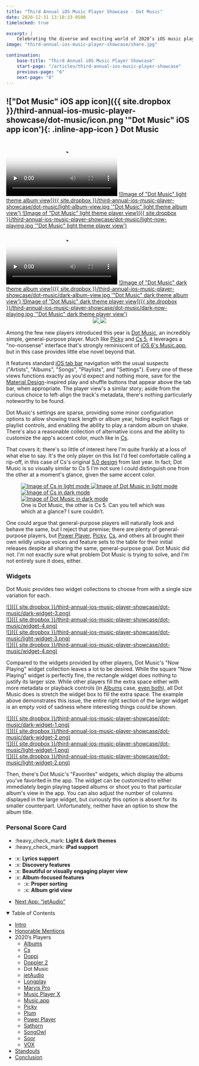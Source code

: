 ```yaml
---
title: "Third Annual iOS Music Player Showcase - Dot Music"
date: 2020-12-31 13:10:33-0500
timelocked: true

excerpt: |
    Celebrating the diverse and exciting world of 2020’s iOS music players.
image: "third-annual-ios-music-player-showcase/share.jpg"

continuation:
    base-title: "Third Annual iOS Music Player Showcase"
    start-page: "/articles/third-annual-ios-music-player-showcase"
    previous-page: "6"
    next-page: "8"
---
```


## !["Dot Music" iOS app icon]({{ site.dropbox }}/third-annual-ios-music-player-showcase/dot-music/icon.png '"Dot Music" iOS app icon'){: .inline-app-icon } Dot Music

<div class="show-when-light edge-to-edge large three-images ios-screenshot">
<video controls preload="none" poster="{{ site.dropbox }}/third-annual-ios-music-player-showcase/dot-music/light-usage-poster.jpg" alt="Video demonstrating 'Dot Music' usage with light theme" title="Demonstrating 'Dot Music' usage with light theme">
    <source src="{{ site.dropbox }}/third-annual-ios-music-player-showcase/dot-music/light-usage.mp4" type="video/mp4">
    <source src="{{ site.dropbox }}/third-annual-ios-music-player-showcase/dot-music/light-usage.webm" type="video/webm">
    <source src="{{ site.dropbox }}/third-annual-ios-music-player-showcase/dot-music/light-usage.ogv" type="video/ogg">
    [HTML5 video tag not supported by your browser]
</video>
<a markdown="1" href="{{ site.dropbox }}/third-annual-ios-music-player-showcase/dot-music/light-album-view.jpg">
![Image of "Dot Music" light theme album view]({{ site.dropbox }}/third-annual-ios-music-player-showcase/dot-music/light-album-view.jpg '"Dot Music" light theme album view')
</a>
<a markdown="1" href="{{ site.dropbox }}/third-annual-ios-music-player-showcase/dot-music/light-now-playing.jpg">
![Image of "Dot Music" light theme player view]({{ site.dropbox }}/third-annual-ios-music-player-showcase/dot-music/light-now-playing.jpg '"Dot Music" light theme player view')
</a>
</div>
<div class="show-when-dark edge-to-edge large three-images ios-screenshot">
<video controls preload="none" poster="{{ site.dropbox }}/third-annual-ios-music-player-showcase/dot-music/dark-usage-poster.jpg" alt="Video demonstrating 'Dot Music' usage with dark theme" title="Demonstrating 'Dot Music' usage with dark theme">
    <source src="{{ site.dropbox }}/third-annual-ios-music-player-showcase/dot-music/dark-usage.mp4" type="video/mp4">
    <source src="{{ site.dropbox }}/third-annual-ios-music-player-showcase/dot-music/dark-usage.webm" type="video/webm">
    <source src="{{ site.dropbox }}/third-annual-ios-music-player-showcase/dot-music/dark-usage.ogv" type="video/ogg">
    [HTML5 video tag not supported by your browser]
</video>
<a markdown="1" href="{{ site.dropbox }}/third-annual-ios-music-player-showcase/dot-music/dark-album-view.jpg">
![Image of "Dot Music" dark theme album view]({{ site.dropbox }}/third-annual-ios-music-player-showcase/dot-music/dark-album-view.jpg '"Dot Music" dark theme album view')
</a>
<a markdown="1" href="{{ site.dropbox }}/third-annual-ios-music-player-showcase/dot-music/dark-now-playing.jpg">
![Image of "Dot Music" dark theme player view]({{ site.dropbox }}/third-annual-ios-music-player-showcase/dot-music/dark-now-playing.jpg '"Dot Music" dark theme player view')
</a>
</div>

<div style="text-align:center" class="inline app-download">
<a href="https://apps.apple.com/us/app/dot-music-player/id1510755057">
<img class="show-when-light" src="{{ site.dropbox }}/third-annual-ios-music-player-showcase/light-download-on-the-app-store.svg" />
<img class="show-when-dark" src="{{ site.dropbox }}/third-annual-ios-music-player-showcase/dark-download-on-the-app-store.svg" />
</a>
</div>

Among the few new players introduced this year is [Dot Music], an incredibly simple, general-purpose player. Much like [Picky] and [Cs 5], it leverages a "no-nonsense" interface that's strongly reminiscent of [iOS 6's Music.app](https://www.macworld.com/article/2009048/hands-on-with-ios-6-music.html), but in this case provides little else novel beyond that. 

It features standard [iOS tab bar](https://developer.apple.com/design/human-interface-guidelines/ios/bars/tab-bars/) navigation with the usual suspects ("Artists", "Albums", "Songs", "Playlists", and "Settings"). Every one of these views functions exactly as you'd expect and nothing more, save for the [Material Design](https://material.io/components/buttons-floating-action-button)-inspired play and shuffle buttons that appear above the tab bar, when appropriate. The player view's a similar story; aside from the curious choice to left-align the track's metadata, there's nothing particularly noteworthy to be found.

Dot Music's settings are sparse, providing some minor configuration options to allow showing track length or album year, hiding explicit flags or playlist controls, and enabling the ability to play a random album on shake. There's also a reasonable collection of alternative icons and the ability to customize the app's accent color, much like in [Cs].

That covers it; there's so little of interest here I'm quite frankly at a loss of what else to say. It's the only player on this list I'd feel comfortable calling a rip-off, in this case of Cs's original [5.0 design](http://web.archive.org/web/20201112014148/https://apps.apple.com/app/cs-music-player/id924491991) from last year. In fact, Dot Music is so visually similar to Cs 5 I'm not sure I could distinguish one from the other at a moment's glance, given the same accent color.

<figure class="two-images ios-screenshot">
<a class="show-when-light" href="{{ site.dropbox }}/third-annual-ios-music-player-showcase/dot-music/light-cs.webp">
<picture>
  <source type="image/webp" srcset="{{ site.dropbox }}/third-annual-ios-music-player-showcase/dot-music/light-cs.webp">
  <img type="image/jpeg" alt="Image of Cs in light mode" title="Cs in light mode" src="{{ site.dropbox }}/third-annual-ios-music-player-showcase/dot-music/light-cs.jpg">
</picture>
</a>
<a class="show-when-light" href="{{ site.dropbox }}/third-annual-ios-music-player-showcase/dot-music/light-dot-music.jpg">
<picture>
  <source type="image/webp" srcset="{{ site.dropbox }}/third-annual-ios-music-player-showcase/dot-music/light-dot-music.webp">
  <img type="image/jpeg" alt="Image of Dot Music in light mode" title="Dot Music in light mode" src="{{ site.dropbox }}/third-annual-ios-music-player-showcase/dot-music/light-dot-music.jpg">
</picture>
</a>
<a class="show-when-dark" href="{{ site.dropbox }}/third-annual-ios-music-player-showcase/dot-music/dark-cs.webp">
<picture>
  <source type="image/webp" srcset="{{ site.dropbox }}/third-annual-ios-music-player-showcase/dot-music/dark-cs.webp">
  <img type="image/jpeg" alt="Image of Cs in dark mode" title="Cs in dark mode" src="{{ site.dropbox }}/third-annual-ios-music-player-showcase/dot-music/dark-cs.jpg">
</picture>
</a>
<a class="show-when-dark" href="{{ site.dropbox }}/third-annual-ios-music-player-showcase/dot-music/dark-dot-music.jpg">
<picture>
  <source type="image/webp" srcset="{{ site.dropbox }}/third-annual-ios-music-player-showcase/dot-music/dark-dot-music.webp">
  <img type="image/jpeg" alt="Image of Dot Music in dark mode" title="Dot Music in dark mode" src="{{ site.dropbox }}/third-annual-ios-music-player-showcase/dot-music/dark-dot-music.jpg">
</picture>
</a>
<figcaption>One is Dot Music, the other is Cs 5. Can you tell which was which at a glance? I sure couldn’t.</figcaption>
</figure>

One could argue that general-purpose players will naturally look and behave the same, but I reject that premise; there are plenty of general-purpose players, but [Power Player], [Picky], [Cs], and others all brought their own wildly unique voices and feature sets to the table for their initial releases despite all sharing the same, general-purpose goal. Dot Music did not. I'm not exactly sure what problem Dot Music is trying to solve, and I'm not entirely sure it does, either.

### Widgets

Dot Music provides two widget collections to choose from with a single size variation for each.

<div class="show-when-dark box widget">
<div style="flex:0 1 40%;">
<a markdown="1" href="{{ site.dropbox }}/third-annual-ios-music-player-showcase/dot-music/dark-widget-3.png">
![]({{ site.dropbox }}/third-annual-ios-music-player-showcase/dot-music/dark-widget-3.png)
</a>
</div>
<div style="flex:0 1 20%;">
<a markdown="1" href="{{ site.dropbox }}/third-annual-ios-music-player-showcase/dot-music/widget-4.png">
![]({{ site.dropbox }}/third-annual-ios-music-player-showcase/dot-music/widget-4.png)
</a>
</div>
</div>
<div class="show-when-light box widget">
<div style="flex:0 1 40%;">
<a markdown="1" href="{{ site.dropbox }}/third-annual-ios-music-player-showcase/dot-music/light-widget-3.png">
![]({{ site.dropbox }}/third-annual-ios-music-player-showcase/dot-music/light-widget-3.png)
</a>
</div>
<div style="flex:0 1 20%;">
<a markdown="1" href="{{ site.dropbox }}/third-annual-ios-music-player-showcase/dot-music/widget-4.png">
![]({{ site.dropbox }}/third-annual-ios-music-player-showcase/dot-music/widget-4.png)
</a>
</div>
</div>

Compared to the widgets provided by other players, Dot Music's "Now Playing" widget collection leaves a lot to be desired. While the square "Now Playing" widget is perfectly fine, the rectangle widget does nothing to justify its larger size. While other players fill the extra space either with more metadata or playback controls (in [Albums] case, [even both](/articles/third-annual-ios-music-player-showcase/3#widgets)), all Dot Music does is stretch the widget box to fill the extra space. The example above demonstrates this issue, the entire right section of the larger widget is an empty void of sadness where interesting things *could* be shown.

<div class="show-when-dark box widget">
<div style="flex:0 1 40%;">
<a markdown="1" href="{{ site.dropbox }}/third-annual-ios-music-player-showcase/dot-music/dark-widget-1.png">
![]({{ site.dropbox }}/third-annual-ios-music-player-showcase/dot-music/dark-widget-1.png)
</a>
</div>
<div style="flex:0 1 40%;">
<a markdown="1" href="{{ site.dropbox }}/third-annual-ios-music-player-showcase/dot-music/dark-widget-2.png">
![]({{ site.dropbox }}/third-annual-ios-music-player-showcase/dot-music/dark-widget-2.png)
</a>
</div>
</div>
<div class="show-when-light box widget">
<div style="flex:0 1 40%;">
<a markdown="1" href="{{ site.dropbox }}/third-annual-ios-music-player-showcase/dot-music/light-widget-1.png">
![]({{ site.dropbox }}/third-annual-ios-music-player-showcase/dot-music/light-widget-1.png)
</a>
</div>
<div style="flex:0 1 40%;">
<a markdown="1" href="{{ site.dropbox }}/third-annual-ios-music-player-showcase/dot-music/light-widget-2.png">
![]({{ site.dropbox }}/third-annual-ios-music-player-showcase/dot-music/light-widget-2.png)
</a>
</div>
</div>

Then, there's Dot Music's "Favorites" widgets, which display the albums you've favorited in the app. The widget can be customized to either immediately begin playing tapped albums or shoot you to that particular album's view in the app. You can also adjust the number of columns displayed in the large widget, but curiously this option is absent for its smaller counterpart. Unfortunately, neither have an option to show the album title.

### Personal Score Card

<div class="admonition aside">
<ul class="bare-list emoji-list">
<li><span class="bullet">:heavy_check_mark:</span> <strong>Light & dark themes</strong></li>
<li><span class="bullet">:heavy_check_mark:</span> <strong>iPad support</strong></li>
</ul>

<ul class="bare-list emoji-list">
<li><span class="bullet">:x:</span> <strong>Lyrics support</strong></li>
<li><span class="bullet">:x:</span> <strong>Discovery features</strong></li>
<li><span class="bullet">:x:</span> <strong>Beautiful or visually engaging player view</strong></li>
<li><span class="bullet">:x:</span> <strong>Album-focused features</strong><ul class="bare-list">
    <li><span class="bullet">:x:</span> <strong>Proper sorting</strong></li>
    <li><span class="bullet">:x:</span> <strong>Album grid view</strong></li>
</ul></li>
</ul>
</div>

<ul id="blog-footer-buttons" class="button-group" style="text-align:left;">
    <li style="margin-left:0;width:auto;"><a href="/articles/third-annual-ios-music-player-showcase/8"><p class="button">Next App: “jetAudio”</p></a></li>
</ul>

<details open>
  <summary>Table of Contents</summary>

  <div class="toc" style="margin-bottom: 1.3rem;">
    <ul>
      <li><a href="/articles/third-annual-ios-music-player-showcase/">Intro</a></li>
      <li><a href="/articles/third-annual-ios-music-player-showcase/2">Honorable Mentions</a></li>
      <li>2020’s Players
        <ul>
          <li><a href="/articles/third-annual-ios-music-player-showcase/3">Albums</a></li>
          <li><a href="/articles/third-annual-ios-music-player-showcase/4">Cs</a></li>
          <li><a href="/articles/third-annual-ios-music-player-showcase/5">Doppi</a></li>
          <li><a href="/articles/third-annual-ios-music-player-showcase/6">Doppler 2</a></li>
          <li>Dot Music</li>
          <li><a href="/articles/third-annual-ios-music-player-showcase/8">jetAudio</a></li>
          <li><a href="/articles/third-annual-ios-music-player-showcase/9">Longplay</a></li>
          <li><a href="/articles/third-annual-ios-music-player-showcase/10">Marvis Pro</a></li>
          <li><a href="/articles/third-annual-ios-music-player-showcase/11">Music Player X</a></li>
          <li><a href="/articles/third-annual-ios-music-player-showcase/12">Music.app</a></li>
          <li><a href="/articles/third-annual-ios-music-player-showcase/13">Picky</a></li>
          <li><a href="/articles/third-annual-ios-music-player-showcase/14">Plum</a></li>
          <li><a href="/articles/third-annual-ios-music-player-showcase/15">Power Player</a></li>
          <li><a href="/articles/third-annual-ios-music-player-showcase/16">Sathorn</a></li>
          <li><a href="/articles/third-annual-ios-music-player-showcase/17">SongOwl</a></li>
          <li><a href="/articles/third-annual-ios-music-player-showcase/18">Soor</a></li>
          <li><a href="/articles/third-annual-ios-music-player-showcase/19">VOX</a></li>
        </ul>
      </li>
      <li><a href="/articles/third-annual-ios-music-player-showcase/20">Standouts</a></li>
      <li><a href="/articles/third-annual-ios-music-player-showcase/21">Conclusion</a></li>
    </ul>
  </div>
</details>

[Cs]: https://apps.apple.com/us/app/albums-album-focused-player/id1469948986
[Cs 5]: http://web.archive.org/web/20201112014148/https://apps.apple.com/app/cs-music-player/id924491991
[Picky]: https://apps.apple.com/us/app/picky-music-player/id497110916
[Albums]: https://apps.apple.com/us/app/albums-album-focused-player/id1469948986
[Power Player]: https://apps.apple.com/us/app/power-player-music-player/id1372545429
[Dot Music]: https://www.dotmusicplayer.com